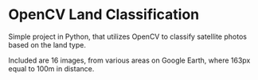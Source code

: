 # OpenCV Land Classification

Simple project in Python, that utilizes OpenCV to classify satellite photos based on the land type.

Included are 16 images, from various areas on Google Earth, where 163px equal to 100m in distance.
